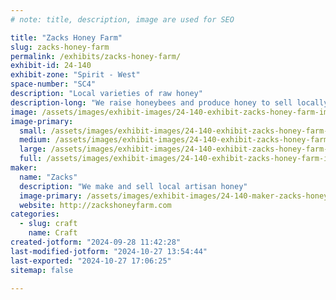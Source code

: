 ```yaml
---
# note: title, description, image are used for SEO

title: "Zacks Honey Farm"
slug: zacks-honey-farm
permalink: /exhibits/zacks-honey-farm/
exhibit-id: 24-140
exhibit-zone: "Spirit - West"
space-number: "SC4"
description: "Local varieties of raw honey"
description-long: "We raise honeybees and produce honey to sell locally"
image: /assets/images/exhibit-images/24-140-exhibit-zacks-honey-farm-img-0616-large.jpeg
image-primary: 
  small: /assets/images/exhibit-images/24-140-exhibit-zacks-honey-farm-img-0616-small.jpeg
  medium: /assets/images/exhibit-images/24-140-exhibit-zacks-honey-farm-img-0616-medium.jpeg
  large: /assets/images/exhibit-images/24-140-exhibit-zacks-honey-farm-img-0616-large.jpeg
  full: /assets/images/exhibit-images/24-140-exhibit-zacks-honey-farm-img-0616-full.jpeg
maker: 
  name: "Zacks"
  description: "We make and sell local artisan honey"
  image-primary: /assets/images/exhibit-images/24-140-maker-zacks-honey-farm-img-5509-medium.jpeg
  website: http://zackshoneyfarm.com
categories: 
  - slug: craft
    name: Craft
created-jotform: "2024-09-28 11:42:28"
last-modified-jotform: "2024-10-27 13:54:44"
last-exported: "2024-10-27 17:06:25"
sitemap: false

---
```

